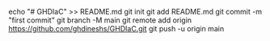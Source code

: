 echo "# GHDIaC" >> README.md
git init
git add README.md
git commit -m "first commit"
git branch -M main
git remote add origin https://github.com/ghdineshs/GHDIaC.git
git push -u origin main

